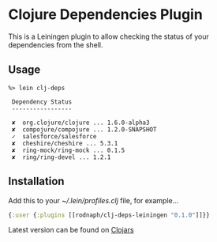 
# Clojure Dependencies Plugin

This is a Leiningen plugin to allow checking the status of your dependencies
from the shell.

## Usage

```
%> lein clj-deps

 Dependency Status
 -----------------

 ✘  org.clojure/clojure ... 1.6.0-alpha3
 ✘  compojure/compojure ... 1.2.0-SNAPSHOT
 ✓  salesforce/salesforce
 ✘  cheshire/cheshire ... 5.3.1
 ✘  ring-mock/ring-mock ... 0.1.5
 ✘  ring/ring-devel ... 1.2.1

```

## Installation

Add this to your _~/.lein/profiles.clj_ file, for example...

```clojure
{:user {:plugins [[rodnaph/clj-deps-leiningen "0.1.0"]]}}
```

Latest version can be found on
[Clojars](https://clojars.org/rodnaph/clj-deps-leiningen)

